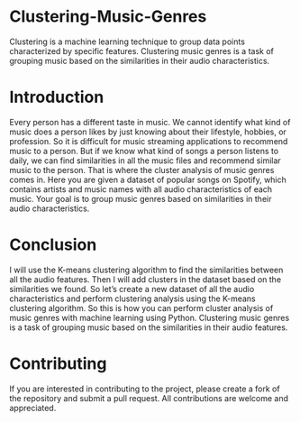 # Clustering-Music-Genres
Clustering is a machine learning technique to group data points characterized by specific features. Clustering music genres is a task of grouping music based on the similarities in their audio characteristics. 
# Introduction
Every person has a different taste in music. We cannot identify what kind of music does a person likes by just knowing about their lifestyle, hobbies, or profession. So it is difficult for music streaming applications to recommend music to a person. But if we know what kind of songs a person listens to daily, we can find similarities in all the music files and recommend similar music to the person. That is where the cluster analysis of music genres comes in. Here you are given a dataset of popular songs on Spotify, which contains artists and music names with all audio characteristics of each music. Your goal is to group music genres based on similarities in their audio characteristics.
# Conclusion
I will use the K-means clustering algorithm to find the similarities between all the audio features. Then I will add clusters in the dataset based on the similarities we found. So let’s create a new dataset of all the audio characteristics and perform clustering analysis using the K-means clustering algorithm. So this is how you can perform cluster analysis of music genres with machine learning using Python. Clustering music genres is a task of grouping music based on the similarities in their audio features.
# Contributing
If you are interested in contributing to the project, please create a fork of the repository and submit a pull request. All contributions are welcome and appreciated.

